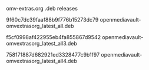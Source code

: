 omv-extras.org .deb releases

9f60c7dc39faaf88b9f776b15273dc79  openmediavault-omvextrasorg_latest_all.deb

f5cf0998af422955eb4fa855867d9542  openmediavault-omvextrasorg_latest_all3.deb

758171887d682921ed3328477c9b1f97  openmediavault-omvextrasorg_latest_all4.deb
